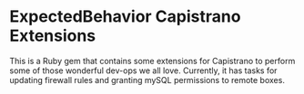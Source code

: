 ExpectedBehavior Capistrano Extensions
======================================

This is a Ruby gem that contains some extensions for Capistrano to perform some of those wonderful dev-ops we all love. Currently, it has tasks for updating firewall rules and granting mySQL permissions to remote boxes.
